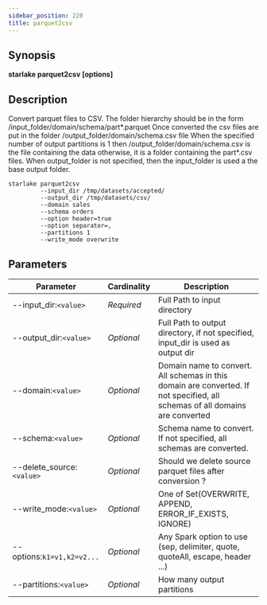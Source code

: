 ```yaml
---
sidebar_position: 220
title: parquet2csv
---
```



## Synopsis

**starlake parquet2csv [options]**

## Description

Convert parquet files to CSV.
The folder hierarchy should be in the form /input_folder/domain/schema/part*.parquet
Once converted the csv files are put in the folder /output_folder/domain/schema.csv file
When the specified number of output partitions is 1 then /output_folder/domain/schema.csv is the file containing the data
otherwise, it is a folder containing the part*.csv files.
When output_folder is not specified, then the input_folder is used a the base output folder.

````shell
starlake parquet2csv
         --input_dir /tmp/datasets/accepted/
         --output_dir /tmp/datasets/csv/
         --domain sales
         --schema orders
         --option header=true
         --option separator=,
         --partitions 1
         --write_mode overwrite
````


## Parameters

Parameter|Cardinality|Description
---|---|---
--input_dir:`<value>`|*Required*|Full Path to input directory
--output_dir:`<value>`|*Optional*|Full Path to output directory, if not specified, input_dir is used as output dir
--domain:`<value>`|*Optional*|Domain name to convert. All schemas in this domain are converted. If not specified, all schemas of all domains are converted
--schema:`<value>`|*Optional*|Schema name to convert. If not specified, all schemas are converted.
--delete_source:`<value>`|*Optional*|Should we delete source parquet files after conversion ?
--write_mode:`<value>`|*Optional*|One of Set(OVERWRITE, APPEND, ERROR_IF_EXISTS, IGNORE)
--options:`k1=v1,k2=v2...`|*Optional*|Any Spark option to use (sep, delimiter, quote, quoteAll, escape, header ...)
--partitions:`<value>`|*Optional*|How many output partitions

